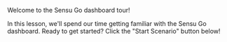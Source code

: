 Welcome to the Sensu Go dashboard tour!

In this lesson, we'll spend our time getting familiar with the Sensu Go dashboard. Ready to get started? Click the "Start Scenario" button below!